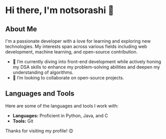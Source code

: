 # Hi there, I'm notsorashi 👋

## About Me
I'm a passionate developer with a love for learning and exploring new technologies. My interests span across various fields including web development, machine learning, and open-source contribution.

- 🌱 I’m currently diving into front-end development while actively honing my DSA skills to enhance my problem-solving abilities and deepen my understanding of algorithms.
- 👯 I’m looking to collaborate on open-source projects.

## Languages and Tools
Here are some of the languages and tools I work with:

- **Languages:** Proficient in Python, Java, and C
- **Tools:** Git

Thanks for visiting my profile! 😊
